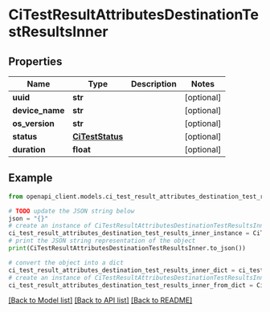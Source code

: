 # CiTestResultAttributesDestinationTestResultsInner


## Properties

Name | Type | Description | Notes
------------ | ------------- | ------------- | -------------
**uuid** | **str** |  | [optional] 
**device_name** | **str** |  | [optional] 
**os_version** | **str** |  | [optional] 
**status** | [**CiTestStatus**](CiTestStatus.md) |  | [optional] 
**duration** | **float** |  | [optional] 

## Example

```python
from openapi_client.models.ci_test_result_attributes_destination_test_results_inner import CiTestResultAttributesDestinationTestResultsInner

# TODO update the JSON string below
json = "{}"
# create an instance of CiTestResultAttributesDestinationTestResultsInner from a JSON string
ci_test_result_attributes_destination_test_results_inner_instance = CiTestResultAttributesDestinationTestResultsInner.from_json(json)
# print the JSON string representation of the object
print(CiTestResultAttributesDestinationTestResultsInner.to_json())

# convert the object into a dict
ci_test_result_attributes_destination_test_results_inner_dict = ci_test_result_attributes_destination_test_results_inner_instance.to_dict()
# create an instance of CiTestResultAttributesDestinationTestResultsInner from a dict
ci_test_result_attributes_destination_test_results_inner_from_dict = CiTestResultAttributesDestinationTestResultsInner.from_dict(ci_test_result_attributes_destination_test_results_inner_dict)
```
[[Back to Model list]](../README.md#documentation-for-models) [[Back to API list]](../README.md#documentation-for-api-endpoints) [[Back to README]](../README.md)


